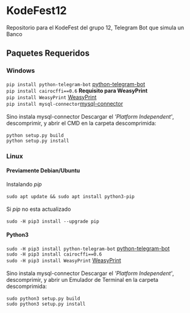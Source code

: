 # KodeFest12
Repositorio para el KodeFest del grupo 12, Telegram Bot que simula un Banco

## Paquetes Requeridos

 ### Windows
`pip install python-telegram-bot` [python-telegram-bot](https://github.com/python-telegram-bot/python-telegram-bot)<br />
`pip install cairocffi==0.6` **Requisito para WeasyPrint**  <br />
`pip install WeasyPrint` [WeasyPrint](http://weasyprint.org)<br />
`pip install mysql-connector`[mysql-connector](https://dev.mysql.com/downloads/connector/python/)<br /><br />
 Sino instala mysql-connector Descargar el *'Platform Independent'*, descomprimir, y abrir el CMD en la carpeta descomprimida: <br /><br />
 `python setup.py build`<br />
 `python setup.py install`
 
 

### Linux
#### Previamente Debian/Ubuntu
Instalando *pip*<br /><br />
`sudo apt update && sudo apt install python3-pip`<br /><br />
Si *pip* no esta actualizado<br /><br />
`sudo -H pip3 install --upgrade pip`<br />

#### Python3

`sudo -H pip3 install python-telegram-bot` [python-telegram-bot](https://github.com/python-telegram-bot/python-telegram-bot)<br />
`sudo -H pip3 install cairocffi==0.6`<br />
`sudo -H pip3 install WeasyPrint` [WeasyPrint](http://weasyprint.org)<br /><br />
Sino instala mysql-connector Descargar el *'Platform Independent'*, descomprimir, y abrir un Emulador de Terminal en la carpeta descomprimida:<br /><br />
 `sudo python3 setup.py build`<br />
 `sudo python3 setup.py install`
